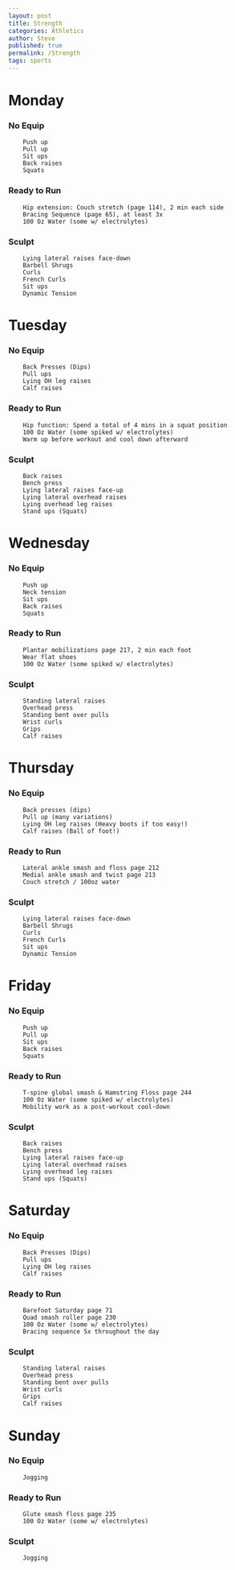 ```yaml
---
layout: post
title: Strength
categories: Athletics
author: Steve
published: true
permalink: /Strength
tags: sports
---
```

# Monday

### 	No Equip 

        Push up
        Pull up
        Sit ups
        Back raises
        Squats 

### 	Ready to Run
        Hip extension: Couch stretch (page 114), 2 min each side 
        Bracing Sequence (page 65), at least 3x 
        100 Oz Water (some w/ electrolytes) 

### 	Sculpt
        Lying lateral raises face-down
        Barbell Shrugs
        Curls
        French Curls
        Sit ups
        Dynamic Tension



# Tuesday

### 	No Equip 

        Back Presses (Dips)
        Pull ups
        Lying OH leg raises
        Calf raises 

### 	Ready to Run
        Hip function: Spend a total of 4 mins in a squat position 
        100 Oz Water (some spiked w/ electrolytes)
        Warm up before workout and cool down afterward 

### 	Sculpt
        Back raises
        Bench press
        Lying lateral raises face-up
        Lying lateral overhead raises
        Lying overhead leg raises
        Stand ups (Squats)



# Wednesday

### 	No Equip 

        Push up
        Neck tension 
        Sit ups
        Back raises
        Squats 

### 	Ready to Run

        Plantar mobilizations page 217, 2 min each foot 
        Wear flat shoes  
        100 Oz Water (some spiked w/ electrolytes) 

### 	Sculpt

        Standing lateral raises
        Overhead press
        Standing bent over pulls 
        Wrist curls
        Grips
        Calf raises



# Thursday

### 	No Equip 

        Back presses (dips)
        Pull up (many variations)
        Lying OH leg raises (Heavy boots if too easy!) 
        Calf raises (Ball of foot!) 

### 	Ready to Run

        Lateral ankle smash and floss page 212  
        Medial ankle smash and twist page 213 
        Couch stretch / 100oz water  

### 	Sculpt

        Lying lateral raises face-down
        Barbell Shrugs
        Curls
        French Curls
        Sit ups
        Dynamic Tension



# Friday

### 	No Equip 

        Push up
        Pull up
        Sit ups
        Back raises
        Squats 

### 	Ready to Run

        T-spine global smash & Hamstring Floss page 244
        100 Oz Water (some spiked w/ electrolytes) 
        Mobility work as a post-workout cool-down

### 	Sculpt

        Back raises
        Bench press
        Lying lateral raises face-up
        Lying lateral overhead raises
        Lying overhead leg raises
        Stand ups (Squats)



# Saturday

### 	No Equip 

        Back Presses (Dips)
        Pull ups
        Lying OH leg raises
        Calf raises 

### 	Ready to Run

        Barefoot Saturday page 71
        Quad smash roller page 230 
        100 Oz Water (some w/ electrolytes)
        Bracing sequence 5x throughout the day    

### 	Sculpt

        Standing lateral raises
        Overhead press
        Standing bent over pulls 
        Wrist curls
        Grips
        Calf raises



# Sunday

### 	No Equip 

        Jogging

### 	Ready to Run

        Glute smash floss page 235
        100 Oz Water (some w/ electrolytes)


### 	Sculpt

        Jogging 

